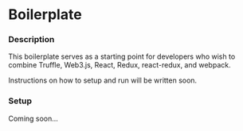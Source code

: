 # Boilerplate

### Description

This boilerplate serves as a starting point for developers who wish to combine Truffle, Web3.js, React, Redux, react-redux, and webpack.

Instructions on how to setup and run will be written soon.

### Setup

Coming soon...
